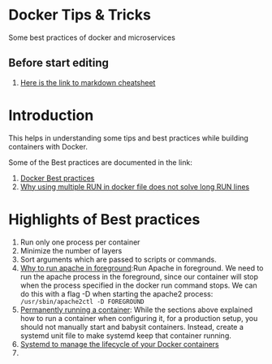 # Docker Tips & Tricks
Some best practices of docker and microservices

## Before start editing
1. [Here is the link to markdown cheatsheet](https://github.com/adam-p/markdown-here/wiki/Markdown-Cheatsheet)

# Introduction
This helps in understanding some tips and best practices while building containers with Docker.

Some of the Best practices are documented in the link:

1. [Docker Best practices](https://docs.docker.com/engine/userguide/eng-image/dockerfile_best-practices/)
2. [Why using multiple RUN in docker file does not solve long RUN lines](http://stackoverflow.com/questions/25943274/docker-run-command-when-to-group-commands-when-not-to)

# Highlights of Best practices
1. Run only one process per container
2. Minimize the number of layers
3. Sort arguments which are passed to scripts or commands.
4. [Why to run apache in foreground](https://coreos.com/os/docs/latest/getting-started-with-docker.html):Run Apache in foreground. We need to run the apache process in the foreground, since our container will stop when the process specified in the docker run command stops. We can do this with a flag -D when starting the apache2 process: ``` /usr/sbin/apache2ctl -D FOREGROUND```
5. [Permanently running a container](https://coreos.com/os/docs/latest/getting-started-with-docker.html):
While the sections above explained how to run a container when configuring it, for a production setup, you should not manually start and babysit containers. Instead, create a systemd unit file to make systemd keep that container running.
6. [Systemd to manage the lifecycle of your Docker containers](https://coreos.com/docs/launching-containers/launching/getting-started-with-systemd/)
7. 
